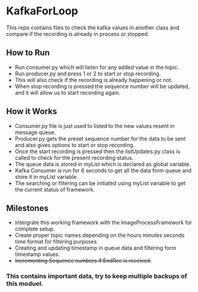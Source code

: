# KafkaForLoop

This repo contains files to check the kafka values in another class and compare if the recording is already in process
or stopped. 

## How to Run

- Run consumer.py which will listen for any added value in the topic.
- Run producer.py and press 1 or 2 to start or stop recording.
- This will also check if the recording is already happening or not. 
- When stop recording is pressed the sequence number will be updated, and it will allow us to start recording again.

## How it Works

- Consumer.py file is just used to listed to the new values resent in message queue.
- Producer.py gets the preset sequence number for the data to be sent and also gives options to start or stop recording.
- Once the start recording is pressed then the listUpdates.py class is called to check for the present recording status.
- The queue data is stored in myList which is declared as global variable. 
- Kafka Consumer is run for 6 seconds to get all the data form queue and store it in myList variable.
- The searching or filtering can be initiated using myList variable to get the current status of framework.

## Milestones

- Intergrate this working framework with the ImageProcessFramework for complete setup.
- Create proper topic names depending on the hours minutes seconds time format for filtering purposes.
- Creating and updating timestamp in queue data and filtering form timestamp values.
- ~~Incrementing Sequence numbers if EndRec is received.~~



### This contains important data, try to keep multiple backups of this moduel.
